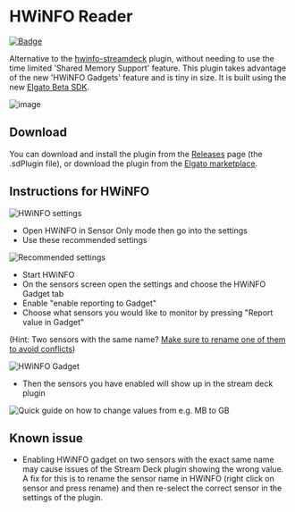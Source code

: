 # HWiNFO Reader

<a href="https://marketplace.elgato.com/product/hwinfo-reader-ea8cc86d-1a3b-45de-893d-592d174089c9"><img src="https://img.shields.io/badge/dynamic/json?url=https%3A%2F%2Fmp-gateway.elgato.com%2Fproducts%3Fname%3DHWiNFO%2520Reader&query=results%5B0%5D.download_count&logo=elgato&label=Marketplace" alt="Badge" /></a>

Alternative to the [hwinfo-streamdeck](https://github.com/shayne/hwinfo-streamdeck) plugin, without needing to use the time limited 'Shared Memory Support' feature. This plugin takes advantage of the new 'HWiNFO Gadgets' feature and is tiny in size. It is built using the new [Elgato Beta SDK](https://github.com/elgatosf/streamdeck).

![image](https://github.com/user-attachments/assets/58523e30-75c5-4de0-b68a-b7e1b0b9f5f5)

## Download

You can download and install the plugin from the [Releases](https://github.com/5e/streamdeck-hwinfo-plugin/releases) page (the .sdPlugin file), or download the plugin from the [Elgato marketplace](https://marketplace.elgato.com/product/hwinfo-reader-ea8cc86d-1a3b-45de-893d-592d174089c9).

## Instructions for HWiNFO

![HWiNFO settings](https://i.imgur.com/R3sWtKd.png)

- Open HWiNFO in Sensor Only mode then go into the settings
- Use these recommended settings

![Recommended settings](https://i.imgur.com/26AaLVl.png)

- Start HWiNFO
- On the sensors screen open the settings and choose the HWiNFO Gadget tab
- Enable "enable reporting to Gadget"
- Choose what sensors you would like to monitor by pressing "Report value in Gadget"

(Hint: Two sensors with the same name? [Make sure to rename one of them to avoid conflicts](https://github.com/5e/streamdeck-hwinfo-plugin#known-issue))

![HWiNFO Gadget](https://i.imgur.com/2zBMrJX.png)

- Then the sensors you have enabled will show up in the stream deck plugin

![Quick guide on how to change values from e.g. MB to GB](https://github.com/5e/streamdeck-hwinfo-plugin/issues/25#issuecomment-2184139637)

## Known issue

- Enabling HWiNFO gadget on two sensors with the exact same name may cause issues of the Stream Deck plugin showing the wrong value. A fix for this is to rename the sensor name in HWiNFO (right click on sensor and press rename) and then re-select the correct sensor in the settings of the plugin.

